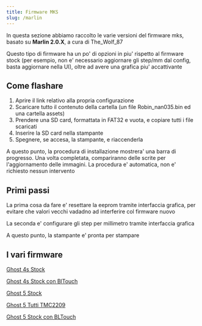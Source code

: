 ```yaml
---
title: Firmware MKS
slug: /marlin
---
```


In questa sezione abbiamo raccolto le varie versioni del firmware mks, basato su **Marlin 2.0.X**, a cura di The_Wolf_87

Questo tipo di firmware ha un po' di opzioni in piu' rispetto al firmware stock (per esempio, non e' necessario aggiornare gli step/mm dal config, basta aggiornare nella UI), oltre ad avere una grafica piu' accattivante

## Come flashare
1. Aprire il link relativo alla propria configurazione
2. Scaricare tutto il contenuto della cartella (un file Robin_nan035.bin ed una cartella assets)
3. Prendere una SD card, formattata in FAT32 e vuota, e copiare tutti i file scaricati
4. Inserire la SD card nella stampante
5. Spegnere, se accesa, la stampante, e riaccenderla

A questo punto, la procedura di installazione mostrera' una barra di progresso. Una volta completata, compariranno delle scrite per l'aggiornamento delle immagini. La procedura e' automatica, non e' richiesto nessun intervento

## Primi passi

La prima cosa da fare e' resettare la eeprom tramite interfaccia grafica, per evitare che valori vecchi vadadno ad interferire col firmware nuovo

La seconda e' configurare gli step per millimetro tramite interfaccia grafica

A questo punto, la stampante e' pronta per stampare

## I vari firmware

[Ghost 4s Stock](https://github.com/flyingbear-club-ita/mks-robin-nano-1.x/tree/master/ghost_4s_base)

[Ghost 4s Stock con BlTouch](https://github.com/flyingbear-club-ita/mks-robin-nano-1.x/tree/master/ghost_4s_bltouch)

[Ghost 5 Stock](https://github.com/flyingbear-club-ita/mks-robin-nano-1.x/tree/master/ghost_5_base)

[Ghost 5 Tutti TMC2209](https://github.com/flyingbear-club-ita/mks-robin-nano-1.x/tree/master/ghost_5_tmc2209)

[Ghost 5 Stock con BLTouch](https://github.com/flyingbear-club-ita/mks-robin-nano-1.x/tree/master/ghost_5_bltouch)